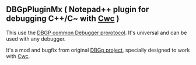 ## DBGpPluginMx ( Notepad++ plugin for debugging C++/C~ with [Cwc](https://github.com/VLiance/Cwc) )
This use the [DBGP common Debugger prorotocol](https://xdebug.org/docs-dbgp.php). It's universal and can be used with any debugger.

It's a mod and bugfix from original [DBGp project](https://sourceforge.net/projects/npp-plugins/files/DBGP%20Plugin/), specially designed to work with [Cwc](https://github.com/VLiance/Cwc).

